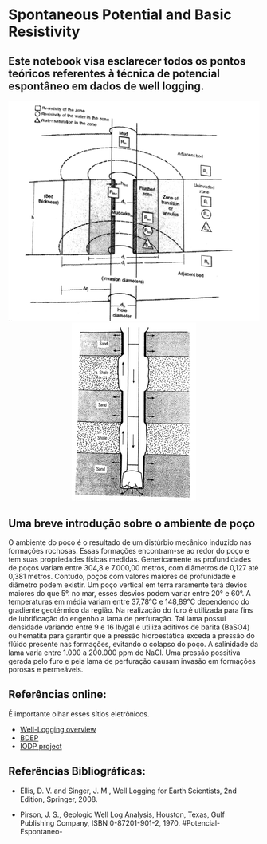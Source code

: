 # Spontaneous Potential and Basic Resistivity

## Este notebook visa esclarecer todos os pontos teóricos referentes à técnica de potencial espontâneo em dados de well logging. 

<p align="center">
<img src="Imagens/sp6.jpg" width="550"/>
<img src="Imagens/sp7.jpg" width="250"/>
</p>

## Uma breve introdução sobre o ambiente de poço

 O ambiente do poço é o resultado de um distúrbio mecânico induzido nas formações rochosas. Essas formações encontram-se ao redor do poço e tem suas propriedades físicas medidas. 
 Genericamente as profundidades de poços variam entre 304,8 e 7.000,00 metros, com diâmetros de 0,127 até 0,381 metros. Contudo, poços com valores maiores de profunidade e diâmetro podem existir. Um poço vertical em terra raramente terá devios maiores do que 5°. no mar, esses desvios podem variar entre 20° e 60°. A temperaturas em média variam entre 37,78°C e 148,89°C dependendo do gradiente geotérmico da região. 
 Na realização do furo é utilizada para fins de lubrificação do engenho a lama de perfuração. Tal lama possui densidade variando entre 9 e 16 lb/gal e utiliza aditivos de barita (BaSO4) ou hematita para garantir que a pressão hidroestática exceda a pressão do flúido presente nas formações, evitando o colapso do poço. A salinidade da lama varia entre 1.000 a 200.000 ppm de NaCl. Uma pressão possitiva gerada pelo furo e pela lama de perfuração causam invasão em formações porosas e permeáveis. 


## Referências online:
  É importante olhar esses sítios eletrônicos.

- [Well-Logging overview](http://www.pacificsurveys.com/01.htm)
- [BDEP](http://www.anp.gov.br/wwwanp/exploracao-e-producao-de-oleo-e-gas/dados-tecnicos?view=default)
- [IODP project](https://www.iodp.org/)

## Referências Bibliográficas:

- Ellis, D. V. and Singer, J. M., Well Logging for Earth Scientists, 2nd Edition, Springer, 2008. 

- Pirson, J. S., Geologic Well Log Analysis, Houston, Texas, Gulf Publishing Company, ISBN 0-87201-901-2, 1970.
#Potencial-Espontaneo-
